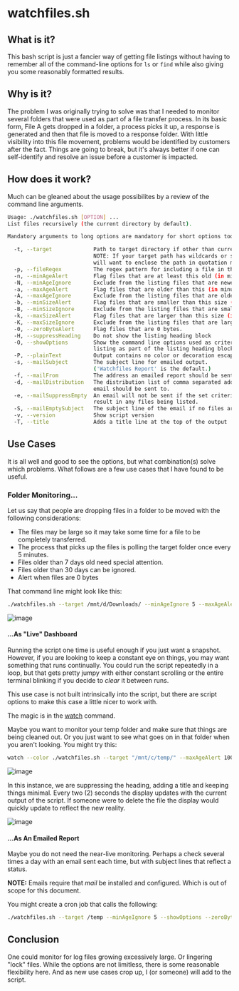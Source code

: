 # watchfiles.sh

## What is it?

This bash script is just a fancier way of getting file listings without having to remember all of the command-line options for `ls` or `find` while also giving you some reasonably formatted results.

## Why is it?

The problem I was originally trying to solve was that I needed to monitor several folders that were used as part of a file transfer process. In its basic form, File A gets dropped in a folder, a process picks it up, a response is generated and then that file is moved to a response folder. With little visibility into this file movement, problems would be identified by customers after the fact. Things are going to break, but it's always better if one can self-identify and resolve an issue before a customer is impacted.

## How does it work?

Much can be gleaned about the usage possibilites by a review of the command line arguments.

```bash
Usage: ./watchfiles.sh [OPTION] ...
List files recursively (the current directory by default).

Mandatory arguments to long options are mandatory for short options too.

  -t, --target             Path to target directory if other than current.
                           NOTE: If your target path has wildcards or spaces, you
                           will want to enclose the path in quotation marks.
  -p, --fileRegex          The regex pattern for including a file in the listing.
  -n, --minAgeAlert        Flag files that are at least this old (in minutes).
  -N, --minAgeIgnore       Exclude from the listing files that are newer (in minutes).
  -a, --maxAgeAlert        Flag files that are older than this (in minutes).
  -A, --maxAgeIgnore       Exclude from the listing files that are older (in minutes).
  -b, --minSizeAlert       Flag files that are smaller than this size (in kilobytes).
  -B, --minSizeIgnore      Exclude from the listing files that are smaller (in kilobytes).
  -k, --maxSizeAlert       Flag files that are larger than this size (in kilobytes).
  -K, --maxSizeIgnore      Exclude from the listing files that are larger (in kilobytes).
  -0, --zeroByteAlert      Flag files that are 0 bytes.
  -H, --suppressHeading    Do not show the listing heading block
  -O, --showOptions        Show the command line options used as criteria for this
                           listing as part of the listing heading block
  -P, --plainText          Output contains no color or decoration escape codes.
  -s, --mailSubject        The subject line for emailed output.
                           ('Watchfiles Report' is the default.)
  -f, --mailFrom           The address an emailed report should be sent from.
  -d, --mailDistribution   The distribution list of comma separated addresses the
                           email should be sent to.
  -e, --mailSuppressEmpty  An email will not be sent if the set criteria did not
                           result in any files being listed.
  -S, --mailEmptySubject   The subject line of the email if no files are listed.
  -v, --version            Show script version
  -T, --title              Adds a title line at the top of the output
```

## Use Cases

It is all well and good to see the options, but what combination(s) solve which problems. What follows are a few use cases that I have found to be useful.

### Folder Monitoring...

Let us say that people are dropping files in a folder to be moved with the following considerations:

* The files may be large so it may take some time for a file to be completely transferred.
* The process that picks up the files is polling the target folder once every 5 minutes.
* Files older than 7 days old need special attention.
* Files older than 30 days can be ignored.
* Alert when files are 0 bytes

That command line might look like this:

```bash
./watchfiles.sh --target /mnt/d/Downloads/ --minAgeIgnore 5 --maxAgeAlert 10080 --maxAgeIgnore 43200 -0 --showOptions
```

![image](https://user-images.githubusercontent.com/5069920/172442417-1ba0e2f3-6de7-4e76-8f5d-ade363c76120.png)

#### ...As "Live" Dashboard

Running the script one time is useful enough if you just want a snapshot. However, if you are looking to keep a constant eye on things, you may want something that runs continually. You could run the script repeatedly in a loop, but that gets pretty jumpy with either constant scrolling or the entire terminal blinking if you decide to *clear* it between runs.

This use case is not built intrinsically into the script, but there are script options to make this case a little nicer to work with.

The magic is in the [watch](https://en.wikipedia.org/wiki/Watch_(command)) command.

Maybe you want to monitor your temp folder and make sure that things are being cleaned out. Or you just want to see what goes on in that folder when you aren't looking. You might try this:

```bash
watch --color ./watchfiles.sh --target "/mnt/c/temp/" --maxAgeAlert 10080 --title "Temporary" --suppressHeading
```
![image](https://user-images.githubusercontent.com/5069920/172448534-0c8bd39a-e2d9-4809-b37a-1f1d416f5d85.png)

In this instance, we are suppressing the heading, adding a title and keeping things minimal. Every two (2) seconds the display updates with the current output of the script. If someone were to delete the file the display would quickly update to reflect the new reality.

![image](https://user-images.githubusercontent.com/5069920/172448960-65a3a837-509f-4774-ac48-ab06af8c81e8.png)

#### ...As An Emailed Report

Maybe you do not need the near-live monitoring. Perhaps a check several times a day with an email sent each time, but with subject lines that reflect a status.

**NOTE:** Emails require that _mail_ be installed and configured. Which is out of scope for this document.

You might create a cron job that calls the following:

```bash
./watchfiles.sh --target /temp --minAgeIgnore 5 --showOptions --zeroByteAlert --mailSubject "Temp Folder Requires Cleaning!" --mailEmptySubject "Temp Folder ALL CLEAR!" --mailFrom yourmail@yourdomain.com --mailDistribution admin1@yourdomain.com,admin2@yourdomain.com
```

## Conclusion

One could monitor for log files growing excessively large. Or lingering "lock" files. While the options are not limitless, there is some reasonable flexibility here. And as new use cases crop up, I (or someone) will add to the script.
